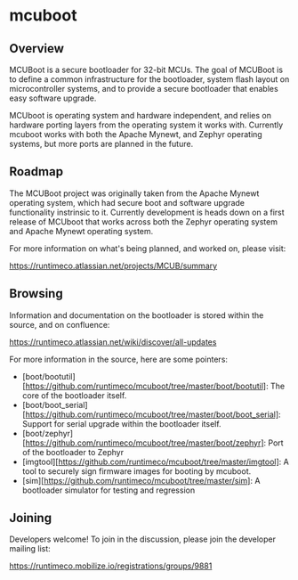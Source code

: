 # mcuboot

## Overview

MCUBoot is a secure bootloader for 32-bit MCUs.   The goal of MCUBoot is to 
define a common infrastructure for the bootloader, system flash layout on 
microcontroller systems, and to provide a secure bootloader that enables 
easy software upgrade.

MCUboot is operating system and hardware independent, and relies on 
hardware porting layers from the operating system it works with.  Currently
mcuboot works with both the Apache Mynewt, and Zephyr operating systems, but
more ports are planned in the future.

## Roadmap

The MCUBoot project was originally taken from the Apache Mynewt operating system,
which had secure boot and software upgrade functionality instrinsic to it.  Currently
development is heads down on a first release of MCUboot that works across both the 
Zephyr operating system and Apache Mynewt operating system.

For more information on what's being planned, and worked on, please visit: 

https://runtimeco.atlassian.net/projects/MCUB/summary

## Browsing 

Information and documentation on the bootloader is stored within the source, and on confluence:

https://runtimeco.atlassian.net/wiki/discover/all-updates

For more information in the source, here are some pointers: 

- [boot/bootutil][https://github.com/runtimeco/mcuboot/tree/master/boot/bootutil]: The core of the bootloader itself.
- [boot/boot\_serial][https://github.com/runtimeco/mcuboot/tree/master/boot/boot_serial]: Support for serial upgrade within the bootloader itself.
- [boot/zephyr][https://github.com/runtimeco/mcuboot/tree/master/boot/zephyr]: Port of the bootloader to Zephyr
- [imgtool][https://github.com/runtimeco/mcuboot/tree/master/imgtool]: A tool to securely sign firmware images for booting by mcuboot.
- [sim][https://github.com/runtimeco/mcuboot/tree/master/sim]: A bootloader simulator for testing and regression

## Joining 

Developers welcome!  To join in the discussion, please join the developer mailing list: 

https://runtimeco.mobilize.io/registrations/groups/9881
